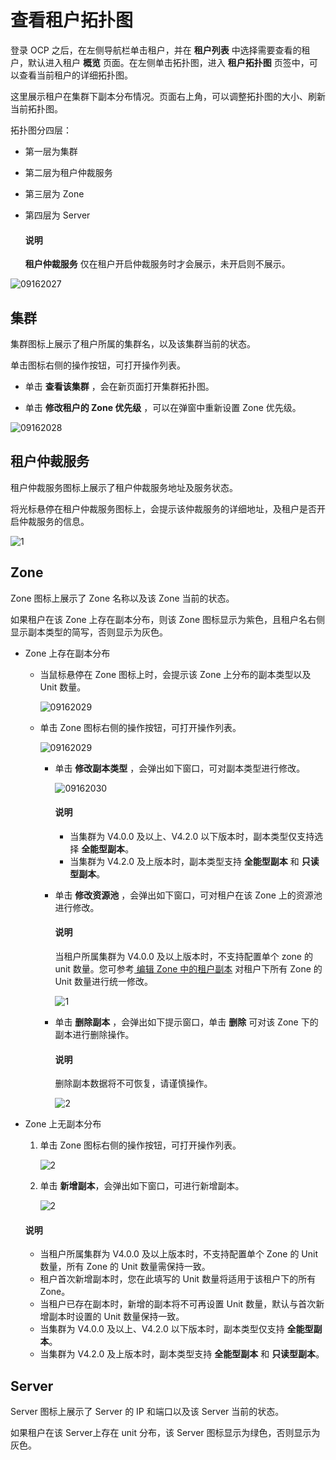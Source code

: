 # 查看租户拓扑图

登录 OCP 之后，在左侧导航栏单击租户，并在 **租户列表** 中选择需要查看的租户，默认进入租户 **概览** 页面。在左侧单击拓扑图，进入 **租户拓扑图** 页签中，可以查看当前租户的详细拓扑图。

这里展示租户在集群下副本分布情况。页面右上角，可以调整拓扑图的大小、刷新当前拓扑图。

拓扑图分四层：

* 第一层为集群

* 第二层为租户仲裁服务

* 第三层为 Zone

* 第四层为 Server

  <main id="notice" type='explain'>
  <h4>说明</h4>
  <p><b>租户仲裁服务</b> 仅在租户开启仲裁服务时才会展示，未开启则不展示。</p>
  </main>

![09162027](https://obbusiness-private.oss-cn-shanghai.aliyuncs.com/doc/img/ocp/410/%E7%A7%9F%E6%88%B7%E6%8B%93%E6%89%91%E5%9B%BE.png)

## 集群

集群图标上展示了租户所属的集群名，以及该集群当前的状态。

单击图标右侧的操作按钮，可打开操作列表。

* 单击 **查看该集群** ，会在新页面打开集群拓扑图。

* 单击 **修改租户的 Zone 优先级** ，可以在弹窗中重新设置 Zone 优先级。

![09162028](https://help-static-aliyun-doc.aliyuncs.com/assets/img/zh-CN/3260562361/p327427.png)

## 租户仲裁服务

租户仲裁服务图标上展示了租户仲裁服务地址及服务状态。

将光标悬停在租户仲裁服务图标上，会提示该仲裁服务的详细地址，及租户是否开启仲裁服务的信息。

![1](https://obbusiness-private.oss-cn-shanghai.aliyuncs.com/doc/img/ocp/410/%E7%A7%9F%E6%88%B7%E6%8B%93%E6%89%91%E5%8D%95%E5%9B%BE.png)

## Zone

Zone 图标上展示了 Zone 名称以及该 Zone 当前的状态。

如果租户在该 Zone 上存在副本分布，则该 Zone 图标显示为紫色，且租户名右侧显示副本类型的简写，否则显示为灰色。

* Zone 上存在副本分布

  * 当鼠标悬停在 Zone 图标上时，会提示该 Zone 上分布的副本类型以及 Unit 数量。

    ![09162029](https://help-static-aliyun-doc.aliyuncs.com/assets/img/zh-CN/4260562361/p327431.png)
  
  * 单击 Zone 图标右侧的操作按钮，可打开操作列表。

    ![09162029](https://help-static-aliyun-doc.aliyuncs.com/assets/img/zh-CN/4260562361/p327429.png)
  
    * 单击 **修改副本类型** ，会弹出如下窗口，可对副本类型进行修改。

      ![09162030](https://help-static-aliyun-doc.aliyuncs.com/assets/img/zh-CN/4260562361/p327432.png)

      <main id="notice" type='explain'>
      <h4>说明</h4>
      <p><ul><li>当集群为 V4.0.0 及以上、V4.2.0 以下版本时，副本类型仅支持选择 <b>全能型副本</b>。</li><li>当集群为 V4.2.0 及上版本时，副本类型支持 <b>全能型副本</b> 和 <b>只读型副本</b>。</li></ul></p>
      </main>

    * 单击 **修改资源池** ，会弹出如下窗口，可对租户在该 Zone 上的资源池进行修改。
  
      <main id="notice" type='explain'>
      <h4>说明</h4>
      <p>当租户所属集群为 V4.0.0 及以上版本时，不支持配置单个 zone 的 unit 数量。您可参考<a href="../../1000.manage-tenant-replica/300.edit-a-replica-of-a-tenant-in-a-private-zone.md"> 编辑 Zone 中的租户副本</a> 对租户下所有 Zone 的 Unit 数量进行统一修改。</p>
      </main>
  
      ![1](https://obbusiness-private.oss-cn-shanghai.aliyuncs.com/doc/img/ocp/401/%E4%BF%AE%E6%94%B9%E8%B5%84%E6%BA%90%E6%B1%A01.png)

    * 单击 **删除副本** ，会弹出如下提示窗口，单击 **删除** 可对该 Zone 下的副本进行删除操作。

      <main id="notice" type='explain'>
      <h4>说明</h4>
      <p>删除副本数据将不可恢复，请谨慎操作。</p>
      </main>
  
      ![2](https://obbusiness-private.oss-cn-shanghai.aliyuncs.com/doc/img/ocp/%E5%88%A0%E9%99%A4%E5%89%AF%E6%9C%AC.png)

* Zone 上无副本分布

  1. 单击 Zone 图标右侧的操作按钮，可打开操作列表。

     ![2](https://obbusiness-private.oss-cn-shanghai.aliyuncs.com/doc/img/ocp/%E6%96%B0%E5%A2%9E%E5%89%AF%E6%9C%AC2.png)

  2. 单击 **新增副本**，会弹出如下窗口，可进行新增副本。

     ![2](https://obbusiness-private.oss-cn-shanghai.aliyuncs.com/doc/img/ocp/%E6%96%B0%E5%A2%9E%E5%89%AF%E6%9C%AC3.png)

    <main id="notice" type='explain'>
    <h4>说明</h4>
    <p><ul><li>当租户所属集群为 V4.0.0 及以上版本时，不支持配置单个 Zone 的 Unit 数量，所有 Zone 的 Unit 数量需保持一致。</li><li>租户首次新增副本时，您在此填写的 Unit 数量将适用于该租户下的所有 Zone。</li><li>当租户已存在副本时，新增的副本将不可再设置 Unit 数量，默认与首次新增副本时设置的 Unit 数量保持一致。<li>当集群为 V4.0.0 及以上、V4.2.0 以下版本时，副本类型仅支持 <b>全能型副本</b>。</li><li>当集群为 V4.2.0 及上版本时，副本类型支持 <b>全能型副本</b> 和 <b>只读型副本</b>。</li></ul></p>
    </main>

## Server

Server 图标上展示了 Server 的 IP 和端口以及该 Server 当前的状态。

如果租户在该 Server上存在 unit 分布，该 Server 图标显示为绿色，否则显示为灰色。
